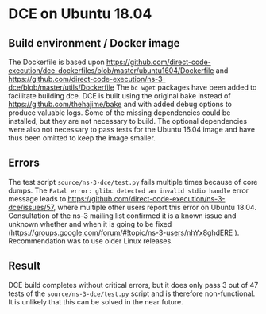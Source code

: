 # DCE on Ubuntu 18.04
## Build environment / Docker image
The Dockerfile is based upon https://github.com/direct-code-execution/dce-dockerfiles/blob/master/ubuntu1604/Dockerfile and https://github.com/direct-code-execution/ns-3-dce/blob/master/utils/Dockerfile 
The `bc wget` packages have been added to facilitate building dce. DCE is built using the original bake instead of https://github.com/thehajime/bake and with added debug options to produce valuable logs. Some of the missing dependencies could be installed, but they are not necessary to build. The optional dependencies were also not necessary to pass tests for the Ubuntu 16.04 image and have thus been omitted to keep the image smaller.

## Errors
The test script `source/ns-3-dce/test.py` fails multiple times because of core dumps.  The `Fatal error: glibc detected an invalid stdio handle` error message leads to https://github.com/direct-code-execution/ns-3-dce/issues/57, where multiple other users report this error on Ubuntu 18.04. Consultation of the ns-3 mailing list confirmed it is a known issue and unknown whether and when it is going to be fixed (https://groups.google.com/forum/#!topic/ns-3-users/nhYx8ghdERE ). Recommendation was to use older Linux releases.

## Result
DCE build completes without critical errors, but it does only pass 3 out of 47 tests of the `source/ns-3-dce/test.py` script and is therefore non-functional. It is unlikely that this can be solved in the near future.